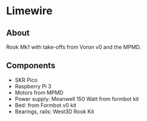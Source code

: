 # Limewire

## About

Rook Mk1 with take-offs from Voron v0 and the MPMD.

## Components

* SKR Pico
* Raspberry Pi 3
* Motors from MPMD
* Power supply: Meanwell 150 Watt from formbot kit
* Bed: from Formbot v0 kit
* Bearings, rails: West3D Rook Kit